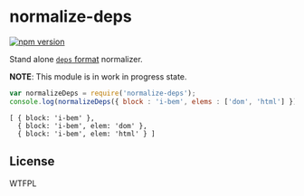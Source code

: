 normalize-deps
==============

[![npm version](http://img.shields.io/npm/v/normalize-deps.svg)](https://www.npmjs.org/package/normalize-deps)

Stand alone [`deps` format](http://bem.info/tools/bem/bem-tools/depsjs/#deps-js-syntax) normalizer.

**NOTE**: This module is in work in progress state.

```javascript
var normalizeDeps = require('normalize-deps');
console.log(normalizeDeps({ block : 'i-bem', elems : ['dom', 'html'] }));
```

```
[ { block: 'i-bem' },
  { block: 'i-bem', elem: 'dom' },
  { block: 'i-bem', elem: 'html' } ]
```

## License

WTFPL
